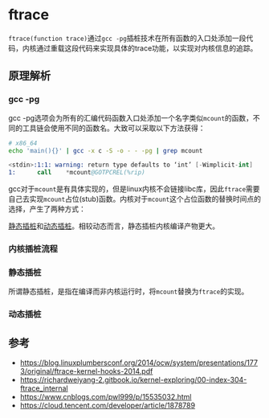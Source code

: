 # ftrace
`ftrace(function trace)`通过`gcc -pg`插桩技术在所有函数的入口处添加一段代码，内核通过重载这段代码来实现具体的trace功能，以实现对内核信息的追踪。

## 原理解析
### gcc -pg
gcc -pg选项会为所有的汇编代码函数入口处添加一个名字类似`mcount`的函数，不同的工具链会使用不同的函数名。大致可以采取以下方法获得：
```bash
# x86_64
echo 'main(){}' | gcc -x c -S -o - - -pg | grep mcount
```
```S
<stdin>:1:1: warning: return type defaults to ‘int’ [-Wimplicit-int]
1:      call    *mcount@GOTPCREL(%rip)
```

gcc对于`mcount`是有具体实现的，但是linux内核不会链接libc库，因此`ftrace`需要自己去实现`mcount`占位(stub)函数。内核对于`mcount`这个占位函数的替换时间点的选择，产生了两种方式：

[静态插桩](#静态插桩)和[动态插桩](#动态插桩)。相较动态而言，静态插桩内核编译产物更大。

### 内核插桩流程


### 静态插桩
所谓静态插桩，是指在编译而非内核运行时，将`mcount`替换为`ftrace`的实现。

### 动态插桩

## 参考
* https://blog.linuxplumbersconf.org/2014/ocw/system/presentations/1773/original/ftrace-kernel-hooks-2014.pdf
* https://richardweiyang-2.gitbook.io/kernel-exploring/00-index-304-ftrace_internal
* https://www.cnblogs.com/pwl999/p/15535032.html
* https://cloud.tencent.com/developer/article/1878789